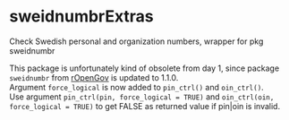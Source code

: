 # sweidnumbrExtras
Check Swedish personal and organization numbers, wrapper for pkg sweidnumbr

This package is unfortunately kind of obsolete from day 1, since package ```sweidnumbr``` from [rOpenGov](https://github.com/rOpenGov/sweidnumbr) is updated to 1.1.0.  
Argument ```force_logical``` is now added to ```pin_ctrl()``` and ```oin_ctrl()```.   
Use argument ```pin_ctrl(pin, force_logical = TRUE)``` and ```oin_ctrl(oin, force_logical = TRUE)``` 
to get FALSE as returned value if pin|oin is invalid.
